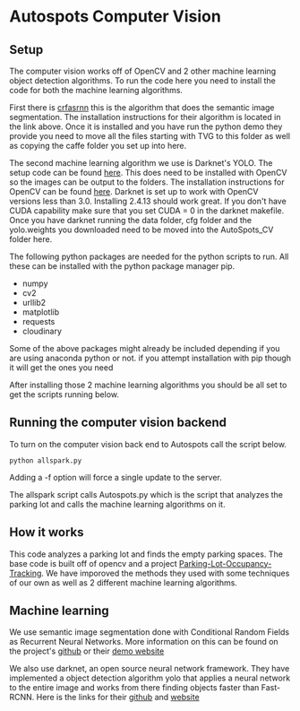 # Autospots Computer Vision

## Setup
The computer vision works off of OpenCV and 2 other machine learning object detection
algorithms. To run the code here you need to install the code for both the machine
learning algorithms.

First there is [crfasrnn](https://github.com/torrvision/crfasrnn) this is the
algorithm that does the semantic image segmentation. The installation instructions
for their algorithm is located in the link above. Once it is installed and you have
run the python demo they provide you need to move all the files starting with TVG
to this folder as well as copying the caffe folder you set up into here.

The second machine learning algorithm we use is Darknet's YOLO. The setup code can
be found [here](https://pjreddie.com/darknet/install/). This does need to be installed
with OpenCV so the images can be output to the folders. The installation instructions
for OpenCV can be found [here](http://docs.opencv.org/2.4.13.2/doc/tutorials/introduction/linux_install/linux_install.html#linux-installation). Darknet is set up to work with OpenCV versions less than 3.0. Installing
2.4.13 should work great. If you don't have CUDA capability make sure that you set
CUDA = 0 in the darknet makefile. Once you have darknet running the data folder,
cfg folder and the yolo.weights you downloaded need to be moved into the AutoSpots_CV
folder here.

The following python packages are needed for the python scripts to run. All these
can be installed with the python package manager pip.

- numpy
- cv2
- urllib2
- matplotlib
- requests
- cloudinary

Some of the above packages might already be included depending if you are using
anaconda python or not. if you attempt installation with pip though it will get the
ones you need

After installing those 2 machine learning algorithms you should be all set to
get the scripts running below.

## Running the computer vision backend
To turn on the computer vision back end to Autospots call the script below.
```
python allspark.py
```
Adding a -f option will force a single update to the server.

The allspark script calls Autospots.py which is the script that analyzes the parking
lot and calls the machine learning algorithms on it.

## How it works

This code analyzes a parking lot and finds the empty parking spaces. The base code is built off of opencv and a project [Parking-Lot-Occupancy-Tracking](https://github.com/rugbyprof/Parking-Lot-Occupancy-Tracking). We have imporoved the methods they used with some techniques of our own as well as 2 different machine learning algorithms.

## Machine learning

We use semantic image segmentation done with Conditional Random Fields as Recurrent Neural Networks. More information on this can be found on the project's [github](https://github.com/torrvision/crfasrnn) or their [demo website](http://crfasrnn.torr.vision)

We also use darknet, an open source neural network framework. They have implemented a object detection algorithm yolo that applies a neural network to the entire image and works from there finding objects faster than Fast-RCNN. Here is the links for their [github](https://github.com/pjreddie/darknet) and [website](https://pjreddie.com/darknet/)

